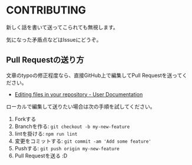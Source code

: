 # CONTRIBUTING

新しく話を書いて送ってこられても無視します。

気になった矛盾点などはIssueにどうぞ。

## Pull Requestの送り方

文章のtypoの修正程度なら、直接GitHub上で編集してPull Requestを送ってください。

- [Editing files in your repository - User Documentation](https://help.github.com/articles/editing-files-in-your-repository/ "Editing files in your repository - User Documentation")

ローカルで編集して送りたい場合は次の手順を試してください。

1. Forkする
2. Branchを作る: `git checkout -b my-new-feature`
3. lintを掛ける: `npm run lint`
4. 変更をコミットする: `git commit -am 'Add some feature'`
5. Pushする: `git push origin my-new-feature`
6. Pull Requestを送る :D
